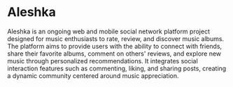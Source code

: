 
# Aleshka

Aleshka is an ongoing web and mobile social network platform project designed for music enthusiasts to rate, review, and discover music albums. The platform aims to provide users with the ability to connect with friends, share their favorite albums, comment on others' reviews, and explore new music through personalized recommendations. It integrates social interaction features such as commenting, liking, and sharing posts, creating a dynamic community centered around music appreciation.

